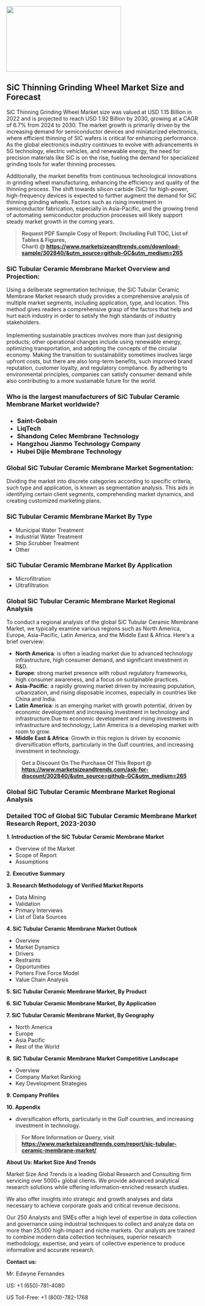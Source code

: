 <p><img class="alignnone size-medium wp-image-20088" src="https://ffe5etoiles.com/wp-content/uploads/2024/12/MST1-300x171.png" alt="" width="300" height="171" /></p><h2>SiC Thinning Grinding Wheel Market Size and Forecast</h2><p>SiC Thinning Grinding Wheel Market size was valued at USD 1.15 Billion in 2022 and is projected to reach USD 1.92 Billion by 2030, growing at a CAGR of 6.7% from 2024 to 2030. The market growth is primarily driven by the increasing demand for semiconductor devices and miniaturized electronics, where efficient thinning of SiC wafers is critical for enhancing performance. As the global electronics industry continues to evolve with advancements in 5G technology, electric vehicles, and renewable energy, the need for precision materials like SiC is on the rise, fueling the demand for specialized grinding tools for wafer thinning processes.</p><p>Additionally, the market benefits from continuous technological innovations in grinding wheel manufacturing, enhancing the efficiency and quality of the thinning process. The shift towards silicon carbide (SiC) for high-power, high-frequency devices is expected to further augment the demand for SiC thinning grinding wheels. Factors such as rising investment in semiconductor fabrication, especially in Asia-Pacific, and the growing trend of automating semiconductor production processes will likely support steady market growth in the coming years.</p></p><blockquote id="" class=""><strong>Request PDF Sample Copy of Report: (Including Full TOC, List of Tables &amp; Figures, Chart)&nbsp;@&nbsp;<strong><a href="https://www.marketsizeandtrends.com/download-sample/302840/&utm_source=github-GC&utm_medium=265" target="_blank">https://www.marketsizeandtrends.com/download-sample/302840/&utm_source=github-GC&utm_medium=265</a></strong></strong></blockquote><h3 id="" class="">SiC Tubular Ceramic Membrane Market&nbsp;Overview and Projection:</h3><p id="" class="">Using a deliberate segmentation technique, the SiC Tubular Ceramic Membrane Market research study provides a comprehensive analysis of multiple market segments, including application, type, and location. This method gives readers a comprehensive grasp of the factors that help and hurt each industry in order to satisfy the high standards of industry stakeholders. <br /> <br />Implementing sustainable practices involves more than just designing products; other operational changes include using renewable energy, optimizing transportation, and adopting the concepts of the circular economy. Making the transition to sustainability sometimes involves large upfront costs, but there are also long-term benefits, such improved brand reputation, customer loyalty, and regulatory compliance. By adhering to environmental principles, companies can satisfy consumer demand while also contributing to a more sustainable future for the world.</p><h3 id="" class="">Who is the largest manufacturers of&nbsp;SiC Tubular Ceramic Membrane Market worldwide?</h3><h3 class=""><p><ul><li>Saint-Gobain </li><li> LiqTech </li><li> Shandong Celec Membrane Technology </li><li> Hangzhou Jianmo Technology Company </li><li> Hubei Dijie Membrane Technology</li></ul></p></h3><h3 id="" class="">Global&nbsp;SiC Tubular Ceramic Membrane Market Segmentation:</h3><p id="" class="">Dividing the market into discrete categories according to specific criteria, such type and application, is known as segmentation analysis. This aids in identifying certain client segments, comprehending market dynamics, and creating customized marketing plans.</p><h3 id="" class="">SiC Tubular Ceramic Membrane Market&nbsp;By Type</h3><p><p><ul><li>Municipal Water Treatment</li><li> Industrial Water Treatment</li><li> Ship Scrubber Treatment</li><li> Other</p></li></ul></p></p><h3 id="" class="">SiC Tubular Ceramic Membrane Market&nbsp;By Application</h3><p class=""><p><ul><li>Microfiltration</li><li> Ultrafiltration</li></ul></p></p><h3 id="" class="">Global SiC Tubular Ceramic Membrane Market Regional Analysis</h3><p id="" class="">To conduct a regional analysis of the global SiC Tubular Ceramic Membrane Market, we typically examine various regions such as North America, Europe, Asia-Pacific, Latin America, and the Middle East &amp; Africa. Here's a brief overview:</p><ul><li><strong>North America</strong>: is often a leading market due to advanced technology infrastructure, high consumer demand, and significant investment in R&amp;D.</li><li><strong>Europe</strong>: strong market presence with robust regulatory frameworks, high consumer awareness, and a focus on sustainable practices.</li><li><strong>Asia-Pacific</strong>: a rapidly growing market driven by increasing population, urbanization, and rising disposable incomes, especially in countries like China and India.</li><li><strong>Latin America</strong>: is an emerging market with growth potential, driven by economic development and increasing investment in technology and infrastructure.Due to economic development and rising investments in infrastructure and technology, Latin America is a developing market with room to grow.</li><li><strong>Middle East &amp; Africa</strong>: Growth in this region is driven by economic diversification efforts, particularly in the Gulf countries, and increasing investment in technology.</li></ul><blockquote id="" class=""><strong>Get a Discount On The Purchase Of This Report @ <strong><a href="https://www.marketsizeandtrends.com/ask-for-discount/302840/&utm_source=github-GC&utm_medium=265" target="_blank">https://www.marketsizeandtrends.com/ask-for-discount/302840/&utm_source=github-GC&utm_medium=265</a></strong></strong></blockquote><h3 id="" class="">Global SiC Tubular Ceramic Membrane Market Regional Analysis</h3><h3 id="" class="">Detailed TOC of Global SiC Tubular Ceramic Membrane Market Research Report, 2023-2030</h3><p id="" class=""><strong>1. Introduction of the SiC Tubular Ceramic Membrane Market</strong></p><ul><li>Overview of the Market</li><li>Scope of Report</li><li>Assumptions</li></ul><p id="" class=""><strong>2. Executive Summary</strong></p><p id="" class=""><strong>3. Research Methodology of Verified Market Reports</strong></p><ul><li>Data Mining</li><li>Validation</li><li>Primary Interviews</li><li>List of Data Sources</li></ul><p id="" class=""><strong>4. SiC Tubular Ceramic Membrane Market Outlook</strong></p><ul><li>Overview</li><li>Market Dynamics</li><li>Drivers</li><li>Restraints</li><li>Opportunities</li><li>Porters Five Force Model</li><li>Value Chain Analysis</li></ul><p id="" class=""><strong>5. SiC Tubular Ceramic Membrane Market, By Product</strong></p><p id="" class=""><strong>6. SiC Tubular Ceramic Membrane Market, By Application</strong></p><p id="" class=""><strong>7. SiC Tubular Ceramic Membrane Market, By Geography</strong></p><ul><li>North America</li><li>Europe</li><li>Asia Pacific</li><li>Rest of the World</li></ul><p id="" class=""><strong>8. SiC Tubular Ceramic Membrane Market Competitive Landscape</strong></p><ul><li>Overview</li><li>Company Market Ranking</li><li>Key Development Strategies</li></ul><p id="" class=""><strong>9. Company Profiles</strong></p><p id="" class=""><strong>10. Appendix</strong></p><ul><li>diversification efforts, particularly in the Gulf countries, and increasing investment in technology.</li></ul><blockquote id="" class=""><strong>For More Information or Query, visit <strong><strong><a href="https://www.marketsizeandtrends.com/report/sic-tubular-ceramic-membrane-market/" target="_blank">https://www.marketsizeandtrends.com/report/sic-tubular-ceramic-membrane-market/</a></strong></strong></strong></blockquote><p id="" class=""><strong>About Us: Market Size And Trends</strong></p><p id="" class="">Market Size And Trends is a leading Global Research and Consulting firm servicing over 5000+ global clients. We provide advanced analytical research solutions while offering information-enriched research studies.</p><p id="" class="">We also offer insights into strategic and growth analyses and data necessary to achieve corporate goals and critical revenue decisions.</p><p id="" class="">Our 250 Analysts and SMEs offer a high level of expertise in data collection and governance using industrial techniques to collect and analyze data on more than 25,000 high-impact and niche markets. Our analysts are trained to combine modern data collection techniques, superior research methodology, expertise, and years of collective experience to produce informative and accurate research.</p><p id="" class=""><strong>Contact us:</strong></p><p id="" class="">Mr. Edwyne Fernandes</p><p id="" class="">US: +1 (650)-781-4080</p><p id="" class="">US Toll-Free: +1 (800)-782-1768</p>
